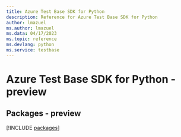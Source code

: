 ```yaml
---
title: Azure Test Base SDK for Python
description: Reference for Azure Test Base SDK for Python
author: lmazuel
ms.author: lmazuel
ms.data: 04/17/2023
ms.topic: reference
ms.devlang: python
ms.service: testbase
---
```

# Azure Test Base SDK for Python - preview
## Packages - preview
[!INCLUDE [packages](test-base-index.md)]